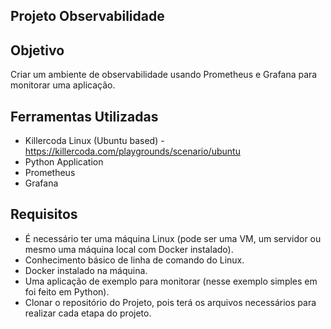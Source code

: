 ## Projeto Observabilidade

## Objetivo
Criar um ambiente de observabilidade usando Prometheus e Grafana para monitorar uma aplicação.

## Ferramentas Utilizadas
- Killercoda Linux (Ubuntu based) - https://killercoda.com/playgrounds/scenario/ubuntu
- Python Application
- Prometheus
- Grafana

## Requisitos

- É necessário ter  uma máquina Linux (pode ser uma VM, um servidor ou mesmo uma máquina local com Docker instalado).
- Conhecimento básico de linha de comando do Linux.
- Docker instalado na máquina.
- Uma aplicação de exemplo para monitorar (nesse exemplo simples em foi feito em Python).
- Clonar o repositório do Projeto, pois terá os arquivos necessários para realizar cada etapa do projeto.
